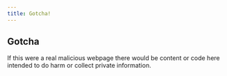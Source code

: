 ```yaml
---
title: Gotcha!
---
```

## Gotcha

If this were a real malicious webpage there would be content or code here intended to do harm or collect private information.